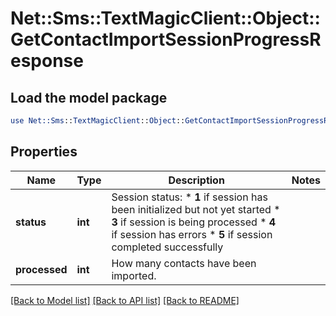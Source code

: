 # Net::Sms::TextMagicClient::Object::GetContactImportSessionProgressResponse

## Load the model package
```perl
use Net::Sms::TextMagicClient::Object::GetContactImportSessionProgressResponse;
```

## Properties
Name | Type | Description | Notes
------------ | ------------- | ------------- | -------------
**status** | **int** | Session status: * **1** if session has been initialized but not yet started * **3** if session is being processed * **4** if session has errors * **5** if session completed successfully  | 
**processed** | **int** | How many contacts have been imported. | 

[[Back to Model list]](../README.md#documentation-for-models) [[Back to API list]](../README.md#documentation-for-api-endpoints) [[Back to README]](../README.md)


